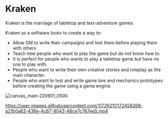 # Kraken


Kraken is the marriage of tabletop and text-adventure games. 

Kraken as a software looks to create a way to:

- Allow GM to write their campaigns and test them before playing them with others 
- Teach new people who want to play the game but do not know how to.
- It is perfect for people who wants to play a tabletop game but have no one to play with. 
- People who want to write their own creative stories and roleplay as the main character.
- People who want to test and write game lore and mechanics prototypes before creating the game using a game engine.

![canvas_main-220601_0500](https://user-images.githubusercontent.com/11726211/171335054-69bec792-57f1-478f-9e43-03472f54a6bd.png)



https://user-images.githubusercontent.com/11726211/172458268-a21b0a83-436e-4c67-8043-48ce7c767ee5.mp4

